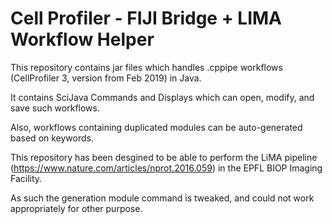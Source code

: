 # Cell Profiler - FIJI Bridge + LIMA Workflow Helper

This repository contains jar files which handles .cppipe workflows (CellProfiler 3, version from Feb 2019) in Java.

It contains SciJava Commands and Displays which can open, modify, and save such workflows.

Also, workflows containing duplicated modules can be auto-generated based on keywords.

This repository has been desgined to be able to perform the LiMA pipeline (https://www.nature.com/articles/nprot.2016.059) in the EPFL BIOP Imaging Facility.

As such the generation module command is tweaked, and could not work appropriately for other purpose.
